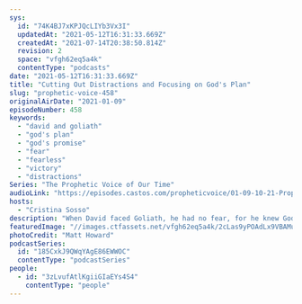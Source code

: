```yaml
---
sys:
  id: "74K4BJ7xKPJQcLIYb3Vx3I"
  updatedAt: "2021-05-12T16:31:33.669Z"
  createdAt: "2021-07-14T20:38:50.814Z"
  revision: 2
  space: "vfgh62eq5a4k"
  contentType: "podcasts"
date: "2021-05-12T16:31:33.669Z"
title: "Cutting Out Distractions and Focusing on God's Plan"
slug: "prophetic-voice-458"
originalAirDate: "2021-01-09"
episodeNumber: 458
keywords:
  - "david and goliath"
  - "god's plan"
  - "god's promise"
  - "fear"
  - "fearless"
  - "victory"
  - "distractions"
Series: "The Prophetic Voice of Our Time"
audioLink: "https://episodes.castos.com/propheticvoice/01-09-10-21-Prophetic-Voice-of-our-Time-[mixdown]-01.mp3"
hosts:
  - "Cristina Sosso"
description: "When David faced Goliath, he had no fear, for he knew God's promises to him and held strong to them. Similarly, when we face our own giants, we must remember God's plan for us and know that we will reign victorious if we hold true to Him."
featuredImage: "//images.ctfassets.net/vfgh62eq5a4k/2cLas9yPOAdLx9VBAMuxw2/fcd7a182103dce0e5873c4394afeec4b/matt-howard-A4iL43vunlY-unsplash__1_.jpg"
photoCredit: "Matt Howard"
podcastSeries:
  id: "185CxkJ9QWqYAgE86EWWOC"
  contentType: "podcastSeries"
people:
  - id: "3zLvufAtlKgiiGIaEYs4S4"
    contentType: "people"
---
```

